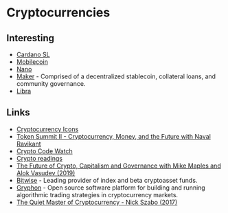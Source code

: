 # Cryptocurrencies

## Interesting

- [Cardano SL](https://cardanodocs.com/introduction/)
- [Mobilecoin](https://www.mobilecoin.com)
- [Nano](https://nano.org)
- [Maker](https://makerdao.com/en/) - Comprised of a decentralized stablecoin, collateral loans, and community governance.
- [Libra](libra.md)

## Links

- [Cryptocurrency Icons](https://github.com/cjdowner/cryptocurrency-icons)
- [Token Summit II - Cryptocurrency, Money, and the Future with Naval Ravikant](https://www.youtube.com/watch?v=few99D5WnRg)
- [Crypto Code Watch](https://cryptocodewatch.com/#stars)
- [Crypto readings](https://a16z.com/2018/02/10/crypto-readings-resources/)
- [The Future of Crypto, Capitalism and Governance with Mike Maples and Alok Vasudev (2019)](https://overcast.fm/+LDKcZDbWI)
- [Bitwise](https://www.bitwiseinvestments.com/) - Leading provider of index and beta cryptoasset funds.
- [Gryphon](https://github.com/garethdmm/gryphon) - Open source software platform for building and running algorithmic trading strategies in cryptocurrency markets.
- [The Quiet Master of Cryptocurrency - Nick Szabo (2017)](https://overcast.fm/+KebvPT3c8)

